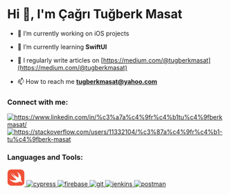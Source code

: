 <h1 align="left">Hi 👋, I'm Çağrı Tuğberk Masat</h1>

- 🔭 I’m currently working on iOS projects

- 🌱 I’m currently learning **SwiftUI**

- 📝 I regularly write articles on [https://medium.com/@tugberkmasat](https://medium.com/@tugberkmasat)

- 📫 How to reach me **tugberkmasat@yahoo.com**

<h3 align="left">Connect with me:</h3>
<p align="left">
<a href="https://www.linkedin.com/in/%c3%a7a%c4%9fr%c4%b1tu%c4%9fberkmasat/" target="blank"><img align="center" src="https://raw.githubusercontent.com/rahuldkjain/github-profile-readme-generator/master/src/images/icons/Social/linked-in-alt.svg" alt="https://www.linkedin.com/in/%c3%a7a%c4%9fr%c4%b1tu%c4%9fberkmasat/" height="30" width="40" /></a>
<a href="https://stackoverflow.com/users/11332104/%c3%87a%c4%9fr%c4%b1-tu%c4%9fberk-masat" target="blank"><img align="center" src="https://raw.githubusercontent.com/rahuldkjain/github-profile-readme-generator/master/src/images/icons/Social/stack-overflow.svg" alt="https://stackoverflow.com/users/11332104/%c3%87a%c4%9fr%c4%b1-tu%c4%9fberk-masat" height="30" width="40" /></a>
</p>

<h3 align="left">Languages and Tools:</h3>
<p align="left"> <a href="https://developer.apple.com/swift/" target="_blank" rel="noreferrer"> <img src="https://raw.githubusercontent.com/devicons/devicon/master/icons/swift/swift-original.svg" alt="swift" width="40" height="40"/> </a> <a href="https://www.cypress.io" target="_blank" rel="noreferrer"> <img src="https://raw.githubusercontent.com/simple-icons/simple-icons/6e46ec1fc23b60c8fd0d2f2ff46db82e16dbd75f/icons/cypress.svg" alt="cypress" width="40" height="40"/> </a> <a href="https://firebase.google.com/" target="_blank" rel="noreferrer"> <img src="https://www.vectorlogo.zone/logos/firebase/firebase-icon.svg" alt="firebase" width="40" height="40"/> </a> <a href="https://git-scm.com/" target="_blank" rel="noreferrer"> <img src="https://www.vectorlogo.zone/logos/git-scm/git-scm-icon.svg" alt="git" width="40" height="40"/> </a> <a href="https://www.jenkins.io" target="_blank" rel="noreferrer"> <img src="https://www.vectorlogo.zone/logos/jenkins/jenkins-icon.svg" alt="jenkins" width="40" height="40"/> </a> <a href="https://postman.com" target="_blank" rel="noreferrer"> <img src="https://www.vectorlogo.zone/logos/getpostman/getpostman-icon.svg" alt="postman" width="40" height="40"/> </a> </p>


